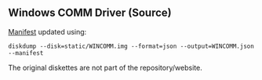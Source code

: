 Windows COMM Driver (Source)
---

[Manifest](manifest.xml) updated using:

	diskdump --disk=static/WINCOMM.img --format=json --output=WINCOMM.json --manifest

The original diskettes are not part of the repository/website.
